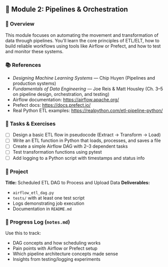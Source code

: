 ## 🔁 Module 2: Pipelines & Orchestration

### 🧠 Overview
This module focuses on automating the movement and transformation of data through pipelines. You'll learn the core principles of ETL/ELT, how to build reliable workflows using tools like Airflow or Prefect, and how to test and monitor these systems.

### 📚 References
- *Designing Machine Learning Systems* — Chip Huyen (Pipelines and production systems)
- *Fundamentals of Data Engineering* — Joe Reis & Matt Housley (Ch. 3–5 on pipeline design, orchestration, and testing)
- Airflow documentation: https://airflow.apache.org/
- Prefect docs: https://docs.prefect.io/
- Real Python ETL examples: https://realpython.com/etl-pipeline-python/

### 🧪 Tasks & Exercises
- [ ] Design a basic ETL flow in pseudocode (Extract → Transform → Load)
- [ ] Write an ETL function in Python that loads, processes, and saves a file
- [ ] Create a simple Airflow DAG with 2–3 dependent tasks
- [ ] Test transformation functions using pytest
- [ ] Add logging to a Python script with timestamps and status info

### 📄 Project
**Title:** Scheduled ETL DAG to Process and Upload Data
**Deliverables:**
- `airflow_etl_dag.py`
- `tests/` with at least one test script
- Logs demonstrating job execution
- Documentation in `README.md`

### 📝 Progress Log (`notes.md`)
Use this to track:
- DAG concepts and how scheduling works
- Pain points with Airflow or Prefect setup
- Which pipeline architecture concepts made sense
- Insights from testing/logging experiments
